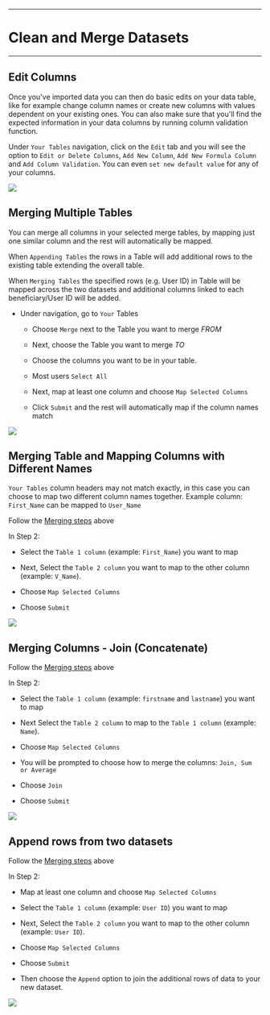 ****
# Clean and Merge Datasets
---

## Edit Columns

Once you've imported data you can then do basic edits on your data table, like for example change column names or create new columns with values dependent on your existing ones. You can also make sure that you'll find the expected information in your data columns by running column validation function. 

Under `Your Tables` navigation, click on the `Edit` tab and you will see the option to `Edit or Delete Columns`, `Add New Column`, `Add New Formula Column` and `Add Column Validation`. You can even `set new default value` for any of your columns.

![](/assets_en/table_edit.PNG)

## Merging Multiple Tables

You can merge all columns in your selected merge tables, by mapping just one similar column and the rest will automatically be mapped.

When `Appending Tables` the rows in a Table will add additional rows to the existing table extending the overall table.

When `Merging Tables` the specified rows \(e.g. User ID\) in Table will be mapped across the two datasets and additional columns linked to each beneficiary/User ID will be added.

* Under navigation, go to `Your` Tables

  * Choose `Merge` next to the Table you want to merge _FROM_

  * Next, choose the Table you want to merge _TO_

  * Choose the columns you want to be in your table.

  * Most users `Select All`

  * Next, map at least one column and choose `Map Selected Columns`

  * Click `Submit` and the rest will automatically map if the column names match

![](https://lh5.googleusercontent.com/chxUY9Q3DhXlwpJzzyA_wjC4mIj_5Y34yShydLqSxl9jXERPR5wX0oNxpFwZdaQxytJ2AgCuUyGKjbr09NW2DPW8mXG6nlTX9W6tM4QC8qLlPUwxgAxtgE44o4UiN0gofda-PRRg)

## Merging Table and Mapping Columns with Different Names

`Your Tables` column headers may not match exactly, in this case you can choose to map two different column names together. Example column: `First_Name` can be mapped to `User_Name`

Follow the [Merging steps](https://tola.hackpad.com/4.-Multiple-Tabs-in-your-GSheet-Currently-we-can-only-import-the-first-sheettab-in-your-GSheet.-BlUMTgJoO8v#:h=Merging-Table-and-Mapping-Colu) above

In Step 2:

  * Select the `Table 1 column` \(example: `First_Name`) you want to map

  * Next, Select the `Table 2 column` you want to map to the other column (example: `V_Name`).

  * Choose `Map Selected Columns`

  * Choose `Submit`

![](https://lh6.googleusercontent.com/J4QyApmEbpkh-TxkyuYrMfEDPyYaNFfQflYQBJuAv1X-rZqcWLxZcbmgfI1oOqPmmB_6MGp4aWYbVvFz24oIiZMq0svwJLioLTnR4Omx6RLIJX7iP30K-uGT6Wrkx8RqF7czx2VN)

## Merging Columns - Join \(Concatenate\)

Follow the [Merging steps](https://tola.hackpad.com/4.-Multiple-Tabs-in-your-GSheet-Currently-we-can-only-import-the-first-sheettab-in-your-GSheet.-BlUMTgJoO8v#:h=Merging-Table-and-Mapping-Colu) above

In Step 2:

  * Select the `Table 1 column` \(example: `firstname` and `lastname`) you want to map

  * Next Select the `Table 2 column` to map to the `Table 1 column` \(example: `Name`).

  * Choose `Map Selected Columns`

  * You will be prompted to choose how to merge the columns: `Join, Sum or Average`

  * Choose `Join`

  * Choose `Submit`

![](https://lh5.googleusercontent.com/O0nzP6BW1XhcRavO6ovvqyx_5gZLzDIA0gIl20EG6x53jEmh7X3lpHqVsymssJ12PTbURT83agWuSI9FdCDKLgPMeiKGEYKaMEuLPRLwAjEEfaVamGyLKWg8Ib-I51DO-jupsvnf)

## Append rows from two datasets

Follow the [Merging steps](https://tola.hackpad.com/4.-Multiple-Tabs-in-your-GSheet-Currently-we-can-only-import-the-first-sheettab-in-your-GSheet.-BlUMTgJoO8v#:h=Merging-Table-and-Mapping-Colu) above 

In Step 2:

  * Map at least one column and choose `Map Selected Columns`

  * Select the `Table 1 column` \(example: `User ID`) you want to map

  * Next, Select the `Table 2 column` you want to map to the other column \(example: `User ID`).

  * Choose `Map Selected Columns`

  * Choose `Submit`

  * Then choose the `Append` option to join the additional rows of data to your new dataset.

![](https://lh4.googleusercontent.com/Eouu57QO-g429zSTVaIKHCnoLRURWK9QerLKqWxRzw0A9MRNsQ23WmWVYh4mvBtHMmNe74Cdt61YTQhMumXDhlLU-N1cJJe2d1Y1u36poQZcDhfz8bMmHGNBkdIkZS7VmqR_vU1J)

  


